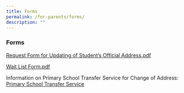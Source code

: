 ```yaml
---
title: Forms
permalink: /for-parents/forms/
description: ""
---
```

### Forms



[Request Form for Updating of Student’s Official Address.pdf](/files/fpf2.pdf)
  

  
[Wait List Form.pdf](/files/fpf4.pdf) 

Information on Primary School Transfer Service for Change of Address:&nbsp;
<br>[Primary School Transfer Service](https://www.moe.gov.sg/primary/transfers)